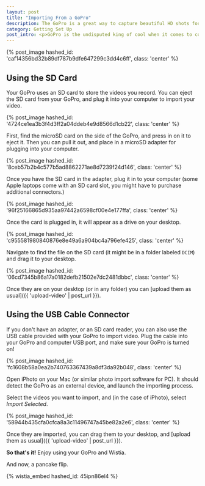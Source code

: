 ```yaml
---
layout: post
title: "Importing From a GoPro"
description: The GoPro is a great way to capture beautiful HD shots for your videos. In this guide, we'll walk through how to move video from your GoPro to your Wistia account.
category: Getting Set Up
post_intro: <p>GoPro is the undisputed king of cool when it comes to consistent content that looks great and communicates a mission.</p><p>In this guide, we'll show you how you can import video from your GoPro into your Wistia account.</p>
---
```


{% post_image hashed_id: 'caf14356bd32b89df787b9dfe647299c3dd4c6ff', class: 'center' %}

## Using the SD Card

Your GoPro uses an SD card to store the videos you record. You can eject the
SD card from your GoPro, and plug it into your computer to import your video.

{% post_image hashed_id: '4724ce1ea3b3f4d3ff2a04ddeb4e9d8566d1cb22', class: 'center' %}

First, find the microSD card on the side of the GoPro, and press in on it to
eject it. Then you can pull it out, and place in a microSD adapter for plugging
into your computer.

{% post_image hashed_id: '8ceb57b2b4c577b5ad8862271ae8d7239f24d146', class: 'center' %}

Once you have the SD card in the adapter, plug it in to your computer (some
Apple laptops come with an SD card slot, you might have to purchase additional
connectors.)

{% post_image hashed_id: '96f25166865d935aa97442a6598cf00e4e177ffa', class: 'center' %}

Once the card is plugged in, it will appear as a drive on your desktop.

{% post_image hashed_id: 'c955581980840876e8e49a6a904bc4a796efe425', class: 'center' %}

Navigate to find the file on the SD card (it might be in a folder labeled
`DCIM`) and drag it to your desktop.

{% post_image hashed_id: '06cd7345b86a17a0182defb21502e7dc2481dbbc', class: 'center' %}

Once they are on your desktop (or in any folder) you can [upload them as usual]({{ 'upload-video' | post_url }}).

## Using the USB Cable Connector

If you don't have an adapter, or an SD card reader, you can also use the USB
cable provided with your GoPro to import video. Plug the cable into your GoPro
and computer USB port, and make sure your GoPro is turned on!

{% post_image hashed_id: 'fc1608b58a0ea2b740763367439a8df3da92b048', class: 'center' %}

Open iPhoto on your Mac (or similar photo import software for PC). It should
detect the GoPro as an external device, and launch the importing process.

Select the videos you want to import, and (in the case of iPhoto), select *Import Selected*.

{% post_image hashed_id: '58944b435cfa0cfca8a3c11496747a45be82a2e6', class: 'center' %}

Once they are imported, you can drag them to your desktop, and [upload them as usual]({{ 'upload-video' | post_url }}).

**So that's it!** Enjoy using your GoPro and Wistia.

And now, a pancake flip.

{% wistia_embed hashed_id: 45ipn86el4 %}


